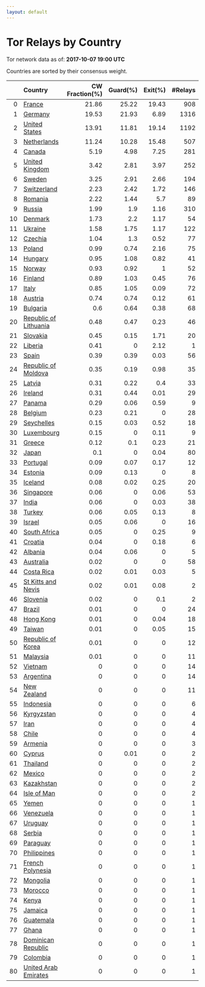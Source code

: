 ```yaml
---
layout: default
---
```



# Tor Relays by Country

Tor network data as of: **2017-10-07 19:00 UTC**

Countries are sorted by their consensus weight.

|    | Country                                                                  |   CW Fraction(%) |   Guard(%) |   Exit(%) |   #Relays |
|---:|:-------------------------------------------------------------------------|-----------------:|-----------:|----------:|----------:|
|  0 | [France](https://atlas.torproject.org/#search/country:fr)                |            21.86 |      25.22 |     19.43 |       908 |
|  1 | [Germany](https://atlas.torproject.org/#search/country:de)               |            19.53 |      21.93 |      6.89 |      1316 |
|  2 | [United States](https://atlas.torproject.org/#search/country:us)         |            13.91 |      11.81 |     19.14 |      1192 |
|  3 | [Netherlands](https://atlas.torproject.org/#search/country:nl)           |            11.24 |      10.28 |     15.48 |       507 |
|  4 | [Canada](https://atlas.torproject.org/#search/country:ca)                |             5.19 |       4.98 |      7.25 |       281 |
|  5 | [United Kingdom](https://atlas.torproject.org/#search/country:gb)        |             3.42 |       2.81 |      3.97 |       252 |
|  6 | [Sweden](https://atlas.torproject.org/#search/country:se)                |             3.25 |       2.91 |      2.66 |       194 |
|  7 | [Switzerland](https://atlas.torproject.org/#search/country:ch)           |             2.23 |       2.42 |      1.72 |       146 |
|  8 | [Romania](https://atlas.torproject.org/#search/country:ro)               |             2.22 |       1.44 |      5.7  |        89 |
|  9 | [Russia](https://atlas.torproject.org/#search/country:ru)                |             1.99 |       1.9  |      1.16 |       310 |
| 10 | [Denmark](https://atlas.torproject.org/#search/country:dk)               |             1.73 |       2.2  |      1.17 |        54 |
| 11 | [Ukraine](https://atlas.torproject.org/#search/country:ua)               |             1.58 |       1.75 |      1.17 |       122 |
| 12 | [Czechia](https://atlas.torproject.org/#search/country:cz)               |             1.04 |       1.3  |      0.52 |        77 |
| 13 | [Poland](https://atlas.torproject.org/#search/country:pl)                |             0.99 |       0.74 |      2.16 |        75 |
| 14 | [Hungary](https://atlas.torproject.org/#search/country:hu)               |             0.95 |       1.08 |      0.82 |        41 |
| 15 | [Norway](https://atlas.torproject.org/#search/country:no)                |             0.93 |       0.92 |      1    |        52 |
| 16 | [Finland](https://atlas.torproject.org/#search/country:fi)               |             0.89 |       1.03 |      0.45 |        76 |
| 17 | [Italy](https://atlas.torproject.org/#search/country:it)                 |             0.85 |       1.05 |      0.09 |        72 |
| 18 | [Austria](https://atlas.torproject.org/#search/country:at)               |             0.74 |       0.74 |      0.12 |        61 |
| 19 | [Bulgaria](https://atlas.torproject.org/#search/country:bg)              |             0.6  |       0.64 |      0.38 |        68 |
| 20 | [Republic of Lithuania](https://atlas.torproject.org/#search/country:lt) |             0.48 |       0.47 |      0.23 |        46 |
| 21 | [Slovakia](https://atlas.torproject.org/#search/country:sk)              |             0.45 |       0.15 |      1.71 |        20 |
| 22 | [Liberia](https://atlas.torproject.org/#search/country:lr)               |             0.41 |       0    |      2.12 |         1 |
| 23 | [Spain](https://atlas.torproject.org/#search/country:es)                 |             0.39 |       0.39 |      0.03 |        56 |
| 24 | [Republic of Moldova](https://atlas.torproject.org/#search/country:md)   |             0.35 |       0.19 |      0.98 |        35 |
| 25 | [Latvia](https://atlas.torproject.org/#search/country:lv)                |             0.31 |       0.22 |      0.4  |        33 |
| 26 | [Ireland](https://atlas.torproject.org/#search/country:ie)               |             0.31 |       0.44 |      0.01 |        29 |
| 27 | [Panama](https://atlas.torproject.org/#search/country:pa)                |             0.29 |       0.06 |      0.59 |         9 |
| 28 | [Belgium](https://atlas.torproject.org/#search/country:be)               |             0.23 |       0.21 |      0    |        28 |
| 29 | [Seychelles](https://atlas.torproject.org/#search/country:sc)            |             0.15 |       0.03 |      0.52 |        18 |
| 30 | [Luxembourg](https://atlas.torproject.org/#search/country:lu)            |             0.15 |       0    |      0.11 |         9 |
| 31 | [Greece](https://atlas.torproject.org/#search/country:gr)                |             0.12 |       0.1  |      0.23 |        21 |
| 32 | [Japan](https://atlas.torproject.org/#search/country:jp)                 |             0.1  |       0    |      0.04 |        80 |
| 33 | [Portugal](https://atlas.torproject.org/#search/country:pt)              |             0.09 |       0.07 |      0.17 |        12 |
| 34 | [Estonia](https://atlas.torproject.org/#search/country:ee)               |             0.09 |       0.13 |      0    |         8 |
| 35 | [Iceland](https://atlas.torproject.org/#search/country:is)               |             0.08 |       0.02 |      0.25 |        20 |
| 36 | [Singapore](https://atlas.torproject.org/#search/country:sg)             |             0.06 |       0    |      0.06 |        53 |
| 37 | [India](https://atlas.torproject.org/#search/country:in)                 |             0.06 |       0    |      0.03 |        38 |
| 38 | [Turkey](https://atlas.torproject.org/#search/country:tr)                |             0.06 |       0.05 |      0.13 |         8 |
| 39 | [Israel](https://atlas.torproject.org/#search/country:il)                |             0.05 |       0.06 |      0    |        16 |
| 40 | [South Africa](https://atlas.torproject.org/#search/country:za)          |             0.05 |       0    |      0.25 |         9 |
| 41 | [Croatia](https://atlas.torproject.org/#search/country:hr)               |             0.04 |       0    |      0.18 |         6 |
| 42 | [Albania](https://atlas.torproject.org/#search/country:al)               |             0.04 |       0.06 |      0    |         5 |
| 43 | [Australia](https://atlas.torproject.org/#search/country:au)             |             0.02 |       0    |      0    |        58 |
| 44 | [Costa Rica](https://atlas.torproject.org/#search/country:cr)            |             0.02 |       0.01 |      0.03 |         5 |
| 45 | [St Kitts and Nevis](https://atlas.torproject.org/#search/country:kn)    |             0.02 |       0.01 |      0.08 |         2 |
| 46 | [Slovenia](https://atlas.torproject.org/#search/country:si)              |             0.02 |       0    |      0.1  |         2 |
| 47 | [Brazil](https://atlas.torproject.org/#search/country:br)                |             0.01 |       0    |      0    |        24 |
| 48 | [Hong Kong](https://atlas.torproject.org/#search/country:hk)             |             0.01 |       0    |      0.04 |        18 |
| 49 | [Taiwan](https://atlas.torproject.org/#search/country:tw)                |             0.01 |       0    |      0.05 |        15 |
| 50 | [Republic of Korea](https://atlas.torproject.org/#search/country:kr)     |             0.01 |       0    |      0    |        12 |
| 51 | [Malaysia](https://atlas.torproject.org/#search/country:my)              |             0.01 |       0    |      0    |        11 |
| 52 | [Vietnam](https://atlas.torproject.org/#search/country:vn)               |             0    |       0    |      0    |        14 |
| 53 | [Argentina](https://atlas.torproject.org/#search/country:ar)             |             0    |       0    |      0    |        14 |
| 54 | [New Zealand](https://atlas.torproject.org/#search/country:nz)           |             0    |       0    |      0    |        11 |
| 55 | [Indonesia](https://atlas.torproject.org/#search/country:id)             |             0    |       0    |      0    |         6 |
| 56 | [Kyrgyzstan](https://atlas.torproject.org/#search/country:kg)            |             0    |       0    |      0    |         4 |
| 57 | [Iran](https://atlas.torproject.org/#search/country:ir)                  |             0    |       0    |      0    |         4 |
| 58 | [Chile](https://atlas.torproject.org/#search/country:cl)                 |             0    |       0    |      0    |         4 |
| 59 | [Armenia](https://atlas.torproject.org/#search/country:am)               |             0    |       0    |      0    |         3 |
| 60 | [Cyprus](https://atlas.torproject.org/#search/country:cy)                |             0    |       0.01 |      0    |         2 |
| 61 | [Thailand](https://atlas.torproject.org/#search/country:th)              |             0    |       0    |      0    |         2 |
| 62 | [Mexico](https://atlas.torproject.org/#search/country:mx)                |             0    |       0    |      0    |         2 |
| 63 | [Kazakhstan](https://atlas.torproject.org/#search/country:kz)            |             0    |       0    |      0    |         2 |
| 64 | [Isle of Man](https://atlas.torproject.org/#search/country:im)           |             0    |       0    |      0    |         2 |
| 65 | [Yemen](https://atlas.torproject.org/#search/country:ye)                 |             0    |       0    |      0    |         1 |
| 66 | [Venezuela](https://atlas.torproject.org/#search/country:ve)             |             0    |       0    |      0    |         1 |
| 67 | [Uruguay](https://atlas.torproject.org/#search/country:uy)               |             0    |       0    |      0    |         1 |
| 68 | [Serbia](https://atlas.torproject.org/#search/country:rs)                |             0    |       0    |      0    |         1 |
| 69 | [Paraguay](https://atlas.torproject.org/#search/country:py)              |             0    |       0    |      0    |         1 |
| 70 | [Philippines](https://atlas.torproject.org/#search/country:ph)           |             0    |       0    |      0    |         1 |
| 71 | [French Polynesia](https://atlas.torproject.org/#search/country:pf)      |             0    |       0    |      0    |         1 |
| 72 | [Mongolia](https://atlas.torproject.org/#search/country:mn)              |             0    |       0    |      0    |         1 |
| 73 | [Morocco](https://atlas.torproject.org/#search/country:ma)               |             0    |       0    |      0    |         1 |
| 74 | [Kenya](https://atlas.torproject.org/#search/country:ke)                 |             0    |       0    |      0    |         1 |
| 75 | [Jamaica](https://atlas.torproject.org/#search/country:jm)               |             0    |       0    |      0    |         1 |
| 76 | [Guatemala](https://atlas.torproject.org/#search/country:gt)             |             0    |       0    |      0    |         1 |
| 77 | [Ghana](https://atlas.torproject.org/#search/country:gh)                 |             0    |       0    |      0    |         1 |
| 78 | [Dominican Republic](https://atlas.torproject.org/#search/country:do)    |             0    |       0    |      0    |         1 |
| 79 | [Colombia](https://atlas.torproject.org/#search/country:co)              |             0    |       0    |      0    |         1 |
| 80 | [United Arab Emirates](https://atlas.torproject.org/#search/country:ae)  |             0    |       0    |      0    |         1 |